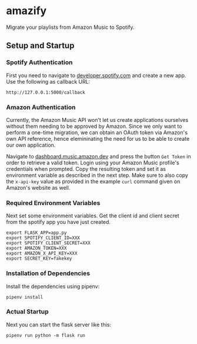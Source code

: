 # amazify

Migrate your playlists from Amazon Music to Spotify.

## Setup and Startup

### Spotify Authentication

First you need to navigate to [developer.spotify.com](https://developer.spotify.com/dashboard) and
create a new app. Use the following as callback URL:

```
http://127.0.0.1:5000/callback
```

### Amazon Authentication

Currently, the Amazon Music API won't let us create applications ourselves without
them needing to be approved by Amazon. Since we only want to perform a one-time
migration, we can obtain an OAuth token via Amazon's own API reference, hence elemininating
the need for us to be able to create our own application.

Navigate to [dashboard.music.amazon.dev](https://dashboard.music.amazon.dev/console/api/get-playlist/)
and press the button `Get Token` in order to retrieve a valid token.
Login using your Amazon Music profile's credentials when prompted.
Copy the resulting token and set it as environment variable as described in the next step.
Make sure to also copy the `x-api-key` value as provided in the example `curl`
command given on Amazon's website as well.

### Required Environment Variables
Next set some environment variables. Get the client id and client
secret from the spotify app you have just created.

```shell
export FLASK_APP=app.py
export SPOTIFY_CLIENT_ID=XXX
export SPOTIFY_CLIENT_SECRET=XXX
export AMAZON_TOKEN=XXX
export AMAZON_X_API_KEY=XXX
export SECRET_KEY=fakekey
```

### Installation of Dependencies

Install the dependencies using pipenv:

```shell
pipenv install
```

### Actual Startup
Next you can start the flask server like this:

```shell
pipenv run python -m flask run
```

